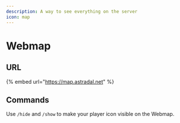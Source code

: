 ```yaml
---
description: A way to see everything on the server
icon: map
---
```


# Webmap

## URL

{% embed url="https://map.astradal.net" %}

## Commands

Use `/hide` and `/show` to make your player icon visible on the Webmap.
